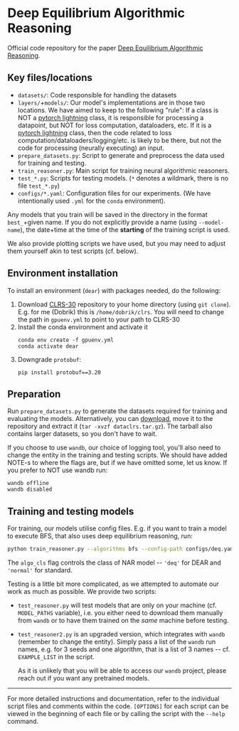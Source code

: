 # Deep Equilibrium Algorithmic Reasoning
Official code repository for the paper [Deep Equilibrium Algorithmic Reasoning](www.google.com).

## Key files/locations

- `datasets/`: Code responsible for handling the datasets
- `layers/`+`models/`: Our model's implementations are in those two locations. We have aimed to keep to the following "rule": If a class is NOT a [pytorch lightning](https://lightning.ai/docs/pytorch/stable/) class, it is responsible for processing a datapoint, but NOT for loss computation, dataloaders, etc. If it is a [pytorch lightning](https://lightning.ai/docs/pytorch/stable/) class, then the code related to loss computation/dataloaders/logging/etc. is likely to be there, but not the code for processing (neurally executing) an input.
- `prepare_datasets.py`: Script to generate and preprocess the data used for training and testing.
- `train_reasoner.py`: Main script for training neural algorithmic reasoners.
- `test_*.py`: Scripts for testing models. (`*` denotes a wildmark, there is no file `test_*.py`)
- `configs/*.yaml`: Configuration files for our experiments. (We have intentionally used `.yml` for the `conda` environment).

Any models that you train will be saved in the directory in the format `best_`+given name. If you do not explicitly provide a name (using `--model-name`), the date+time at the time of the **starting** of the training script is used.

We also provide plotting scripts we have used, but you may need to adjust them yourself akin to test scripts (cf. below).

## Environment installation

To install an environment (`dear`) with packages needed, do the following:

1. Download [CLRS-30](https://github.com/google-deepmind/clrs) repository to your home directory (using `git clone`). E.g. for me (Dobrik) this is `/home/dobrik/clrs`. You will need to change the path in `gpuenv.yml` to point to your path to CLRS-30
1. Install the conda environment and activate it
   ```
   conda env create -f gpuenv.yml
   conda activate dear
   ```
1. Downgrade `protobuf`:
   ```
   pip install protobuf==3.20
   ```

## Preparation

Run `prepare_datasets.py` to generate the datasets required for training and
evaluating the models. Alternatively, you can
[download](https://mega.nz/file/nN0XADQI#xohgBdOKa54u6dQw4MzJhJOS6fwkrGONyY3BUlC__Kw),
move it to the repository and extract it (`tar -xvzf dataclrs.tar.gz`). The
tarball also contains larger datasets, so you don't have to wait.

If you choose to use `wandb`, our choice of logging tool, you'll also need to
change the entity in the training and testing scripts. We should have added
NOTE-s to where the flags are, but if we have omitted some, let us know. If you prefer to NOT use wandb run:
```
wandb offline
wandb disabled
```

## Training and testing models

For training, our models utilise config files. E.g. if you want to train a model to execute BFS, that also uses deep equilibrium reasoning, run:
```bash
python train_reasoner.py --algorithms bfs --config-path configs/deq.yaml
```
The `algo_cls` flag controls the class of NAR model -- `'deq'` for DEAR and `'normal'` for standard.

Testing is a little bit more complicated, as we attempted to automate our work as much as possible. We provide two scripts: 
- `test_reasoner.py` will test models that are only on your machine (cf. `MODEL_PATHS` variable), i.e. you either need to download them manually from `wandb` or to have them trained on the *same* machine before testing.
- `test_reasoner2.py` is an upgraded version, which integrates with `wandb` (remember to change the entity). Simply pass a list of the `wandb` run names, e.g. for 3 seeds and one algorithm, that is a list of 3 names -- cf. `EXAMPLE_LIST` in the script.
  
  As it is unlikely that you will be able to access our `wandb` project, please reach out if you want any pretrained models.

---
For more detailed instructions and documentation, refer to the individual script files and comments within the code. `[OPTIONS]` for each script can be viewed in the beginning of each file or by calling the script with the `--help` command.
